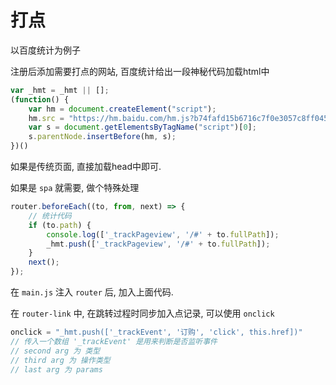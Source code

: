 <!--
Created: Mon Aug 26 2019 15:19:39 GMT+0800 (China Standard Time)
Modified: Mon Aug 26 2019 15:19:39 GMT+0800 (China Standard Time)
-->
# 打点

以百度统计为例子

注册后添加需要打点的网站, 百度统计给出一段神秘代码加载html中

``` js
var _hmt = _hmt || [];
(function() {
    var hm = document.createElement("script");
    hm.src = "https://hm.baidu.com/hm.js?b74fafd15b6716c7f0e3057c8ff045c2";
    var s = document.getElementsByTagName("script")[0];
    s.parentNode.insertBefore(hm, s);
})()
```

如果是传统页面, 直接加载head中即可. 

如果是 `spa` 就需要, 做个特殊处理

``` js
router.beforeEach((to, from, next) => {
    // 统计代码
    if (to.path) {
        console.log(['_trackPageview', '/#' + to.fullPath]);
        _hmt.push(['_trackPageview', '/#' + to.fullPath]);
    }
    next();
});
```

在 `main.js` 注入 `router` 后, 加入上面代码. 

在 `router-link` 中, 在跳转过程时同步加入点记录, 可以使用 `onclick` 

``` js
onclick = "_hmt.push(['_trackEvent', '订购', 'click', this.href])"
// 传入一个数组 '_trackEvent' 是用来判断是否监听事件
// second arg 为 类型
// third arg 为 操作类型
// last arg 为 params
```


